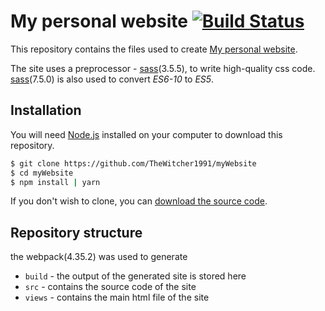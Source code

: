 # My personal website [![Build Status](https://travis-ci.org/mono/website.svg)](https://travis-ci.org/mono/website)

This repository contains the files used to create [My personal website](https://thewitcher1991.github.io/myWebsite/views/).

The site uses a preprocessor - [sass](http://https://sass-lang.com)(3.5.5), to write high-quality css code.
[sass](http://https://babeljs.io)(7.5.0) is also used to convert *ES6-10* to *ES5*.

## Installation

You will need [Node.js](https://nodejs.org) installed on your computer to download this repository.

```bash
$ git clone https://github.com/TheWitcher1991/myWebsite
$ cd myWebsite
$ npm install | yarn
```

If you don't wish to clone, you can [download the source code](https://github.com/TheWitcher1991/myWebsite/archive/master.zip).

## Repository structure

the webpack(4.35.2) was used to generate

* `build` - the output of the generated site is stored here
* `src` - contains the source code of the site
* `views` - contains the main html file of the site